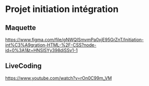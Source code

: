 # Projet initiation intégration

## Maquette

https://www.figma.com/file/gNWQISmvmPa0xjE95GrZnT/Initiation-int%C3%A9gration-HTML-%2F-CSS?node-id=0%3A1&t=HNSlSYy398diSSv1-1

## LiveCoding 

https://www.youtube.com/watch?v=rOn0C99m_VM